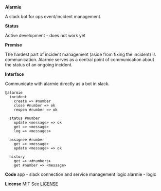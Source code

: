 **Alarmie**

A slack bot for ops event/incident management.

**Status**

Active development - does not work yet

**Premise**

The hardest part of incident management (aside from fixing the incident) is communication. Alarmie serves as a central point of communication about the status of an ongoing incident.

**Interface**

Communicate with alarmie directly as a bot in slack.
```
@alarmie
  incident
    create => #number
    close #number => ok
    reopen #number => ok

  status #number
    update <message> => ok
    get => <message>
    log => <messages>

  assignee #number
    get => <message>
    update <message> => ok

  history
    get => <#numbers>
    get #number => <message>
```
**Code**
app - slack connection and service management logic
alarmie - logic

**License**
MIT
See [LICENSE](LICENSE)

